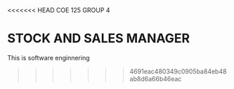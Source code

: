 <<<<<<< HEAD
COE 125 GROUP 4

STOCK AND SALES MANAGER
=======
This is software enginnering
>>>>>>> 4691eac480349c0905ba84eb48ab8d6a66b46eac
